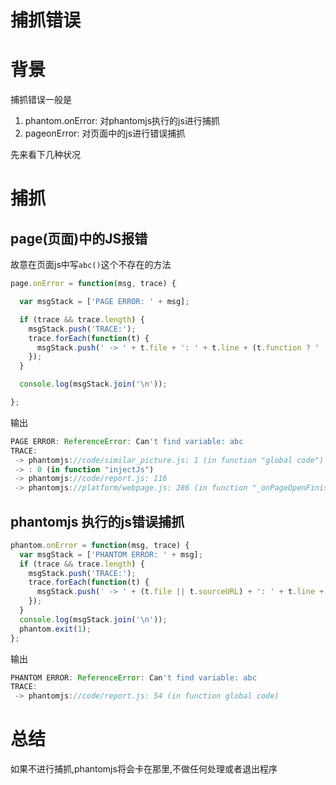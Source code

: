 # 捕抓错误

# 背景

捕抓错误一般是

1. phantom.onError: 对phantomjs执行的js进行捕抓
2. pageonError: 对页面中的js进行错误捕抓

先来看下几种状况

# 捕抓

## page(页面)中的JS报错

故意在页面js中写`abc()`这个不存在的方法

```javascript
page.onError = function(msg, trace) {

  var msgStack = ['PAGE ERROR: ' + msg];

  if (trace && trace.length) {
    msgStack.push('TRACE:');
    trace.forEach(function(t) {
      msgStack.push(' -> ' + t.file + ': ' + t.line + (t.function ? ' (in function "' + t.function +'")' : ''));
    });
  }

  console.log(msgStack.join('\n'));

};
```

输出

```javascript
PAGE ERROR: ReferenceError: Can't find variable: abc
TRACE:
 -> phantomjs://code/similar_picture.js: 1 (in function "global code")
 -> : 0 (in function "injectJs")
 -> phantomjs://code/report.js: 116
 -> phantomjs://platform/webpage.js: 286 (in function "_onPageOpenFinished")
```

## phantomjs 执行的js错误捕抓

```javascript
phantom.onError = function(msg, trace) {
  var msgStack = ['PHANTOM ERROR: ' + msg];
  if (trace && trace.length) {
    msgStack.push('TRACE:');
    trace.forEach(function(t) {
      msgStack.push(' -> ' + (t.file || t.sourceURL) + ': ' + t.line + (t.function ? ' (in function ' + t.function +')' : ''));
    });
  }
  console.log(msgStack.join('\n'));
  phantom.exit(1);
};
```

输出

```javascript
PHANTOM ERROR: ReferenceError: Can't find variable: abc
TRACE:
 -> phantomjs://code/report.js: 54 (in function global code)
```

# 总结

如果不进行捕抓,phantomjs将会卡在那里,不做任何处理或者退出程序

